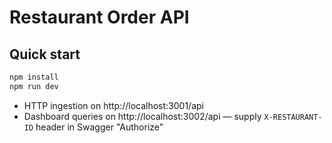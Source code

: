 # Restaurant Order API

## Quick start
```bash
npm install
npm run dev
```

* HTTP ingestion on http://localhost:3001/api
* Dashboard queries on http://localhost:3002/api — supply `X-RESTAURANT-ID` header in Swagger "Authorize"

